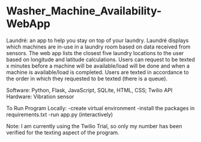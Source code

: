 Washer_Machine_Availability-WebApp
==================================

Laundré: an app to help you stay on top of your laundry. 
Laundré displays which machines are in-use in a laundry room based on data received from sensors. The web app lists the closest five laundry locations to the user based on longitude and latitude calculations. Users can request to be texted x minutes before a machine will be available/load will be done and when a machine is available/load is completed. Users are texted in accordance to the order in which they requested to be texted (there is a queue).

Software: Python, Flask, JavaScript, SQLite, HTML, CSS; Twilio API
Hardware: Vibration sensor

To Run Program Locally:
-create virtual environment
-install the packages in requirements.txt
-run app.py (interactively)

Note: I am currently using the Twilio Trial, so only my number has been verified for the texting aspect of the program.







